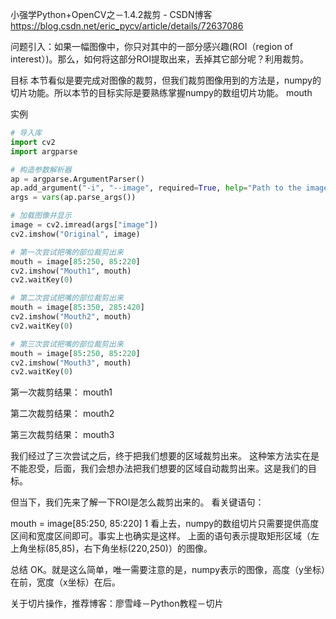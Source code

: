小强学Python+OpenCV之－1.4.2裁剪 - CSDN博客 https://blog.csdn.net/eric_pycv/article/details/72637086

问题引入：如果一幅图像中，你只对其中的一部分感兴趣(ROI（region of interest）)。那么，如何将这部分ROI提取出来，丢掉其它部分呢？利用裁剪。

目标
本节看似是要完成对图像的裁剪，但我们裁剪图像用到的方法是，numpy的切片功能。所以本节的目标实际是要熟练掌握numpy的数组切片功能。 
mouth

实例
```py
# 导入库
import cv2
import argparse

# 构造参数解析器
ap = argparse.ArgumentParser()
ap.add_argument("-i", "--image", required=True, help="Path to the image")
args = vars(ap.parse_args())

# 加载图像并显示
image = cv2.imread(args["image"])
cv2.imshow("Original", image)

# 第一次尝试把嘴的部位裁剪出来
mouth = image[85:250, 85:220]
cv2.imshow("Mouth1", mouth)
cv2.waitKey(0)

# 第二次尝试把嘴的部位裁剪出来
mouth = image[85:350, 285:420]
cv2.imshow("Mouth2", mouth)
cv2.waitKey(0)

# 第三次尝试把嘴的部位裁剪出来
mouth = image[85:250, 85:220]
cv2.imshow("Mouth3", mouth)
cv2.waitKey(0)
```
第一次裁剪结果： 
mouth1

第二次裁剪结果： 
mouth2

第三次裁剪结果： 
mouth3

我们经过了三次尝试之后，终于把我们想要的区域裁剪出来。 
这种笨方法实在是不能忍受，后面，我们会想办法把我们想要的区域自动裁剪出来。这是我们的目标。

但当下，我们先来了解一下ROI是怎么裁剪出来的。 
看关键语句：

mouth = image[85:250, 85:220]
1
看上去，numpy的数组切片只需要提供高度区间和宽度区间即可。事实上也确实是这样。 
上面的语句表示提取矩形区域（左上角坐标(85,85)，右下角坐标(220,250)）的图像。

总结
OK。就是这么简单，唯一需要注意的是，numpy表示的图像，高度（y坐标）在前，宽度（x坐标）在后。

关于切片操作，推荐博客：廖雪峰－Python教程－切片